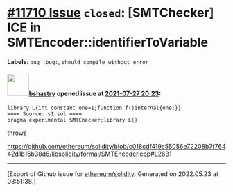 # [\#11710 Issue](https://github.com/ethereum/solidity/issues/11710) `closed`: [SMTChecker] ICE in SMTEncoder::identifierToVariable
**Labels**: `bug :bug:`, `should compile without error`


#### <img src="https://avatars.githubusercontent.com/u/2388185?v=4" width="50">[bshastry](https://github.com/bshastry) opened issue at [2021-07-27 20:23](https://github.com/ethereum/solidity/issues/11710):

```
library L{int constant one=1;function f()internal{one;}}
==== Source: s1.sol ====
pragma experimental SMTChecker;library L{}
```

throws

https://github.com/ethereum/solidity/blob/c018cdf419e55056e72208b7f76442d1b16b38d6/libsolidity/formal/SMTEncoder.cpp#L2631




-------------------------------------------------------------------------------



[Export of Github issue for [ethereum/solidity](https://github.com/ethereum/solidity). Generated on 2022.05.23 at 03:51:38.]
